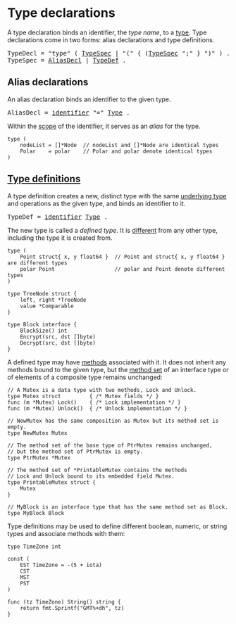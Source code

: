 # Type declarations

A type declaration binds an identifier, the *type name*, to a <a href="#Types">type</a>.
Type declarations come in two forms: alias declarations and type definitions.

<pre>
<a id="TypeDecl">TypeDecl</a> = "type" ( <a href="#TypeSpec">TypeSpec</a> | "(" { (<a href="#TypeSpec">TypeSpec</a> ";" } ")" ) .
<a id="TypeSpec">TypeSpec</a> = <a href="#AliasDecl">AliasDecl</a> | <a href="#TypeDef">TypeDef</a> .
</pre>

## Alias declarations

An alias declaration binds an identifier to the given type.

<pre>
<a id="AliasDecl">AliasDecl</a> = <a href="/Lexical%20elements/identifiers.html#identifier">identifier</a> "=" <a href="#Type">Type</a> .
</pre>

Within the [scope](/Declarations%20and%20scope/) of the identifier, it serves as an *alias* for the type.

```
type (
	nodeList = []*Node  // nodeList and []*Node are identical types
	Polar    = polar    // Polar and polar denote identical types
)
```

## [Type definitions](#type-definitions)

A type definition creates a new, distinct type with the same [underlying type](/Types/) and operations as the given type, and binds an identifier to it.

<pre>
<a id="TypeDef">TypeDef</a> = <a href="/Lexical%20elements/identifiers.html#identifier">identifier</a> <a href="/Types/#Type">Type</a> .
</pre>

The new type is called a *defined type*.
It is [different](Properties%20of%20types%20and%20values/type_identity.html) from any other type, including the type it is created from.

```
type (
	Point struct{ x, y float64 }  // Point and struct{ x, y float64 } are different types
	polar Point                   // polar and Point denote different types
)

type TreeNode struct {
	left, right *TreeNode
	value *Comparable
}

type Block interface {
	BlockSize() int
	Encrypt(src, dst []byte)
	Decrypt(src, dst []byte)
}
```
A defined type may have [methods](/Declarations%20and%20scope/method_declarations.html) associated with it.
It does not inherit any methods bound to the given type, but the [method set](/Types/method_sets.html) of an interface type or of elements of a composite type remains unchanged:

```
// A Mutex is a data type with two methods, Lock and Unlock.
type Mutex struct         { /* Mutex fields */ }
func (m *Mutex) Lock()    { /* Lock implementation */ }
func (m *Mutex) Unlock()  { /* Unlock implementation */ }

// NewMutex has the same composition as Mutex but its method set is empty.
type NewMutex Mutex

// The method set of the base type of PtrMutex remains unchanged,
// but the method set of PtrMutex is empty.
type PtrMutex *Mutex

// The method set of *PrintableMutex contains the methods
// Lock and Unlock bound to its embedded field Mutex.
type PrintableMutex struct {
	Mutex
}

// MyBlock is an interface type that has the same method set as Block.
type MyBlock Block
```

Type definitions may be used to define different boolean, numeric, or string types and associate methods with them:

```
type TimeZone int

const (
	EST TimeZone = -(5 + iota)
	CST
	MST
	PST
)

func (tz TimeZone) String() string {
	return fmt.Sprintf("GMT%+dh", tz)
}
```